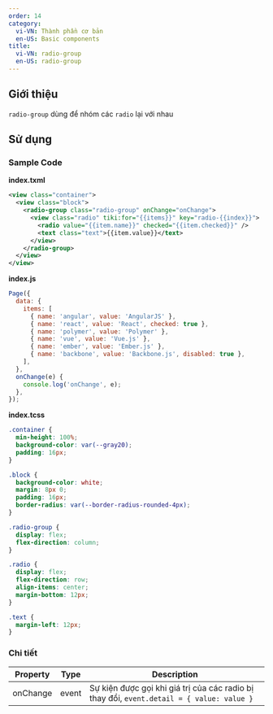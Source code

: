 ```yaml
---
order: 14
category:
  vi-VN: Thành phần cơ bản
  en-US: Basic components
title:
  vi-VN: radio-group
  en-US: radio-group
---
```


## Giới thiệu

`radio-group` dùng để nhóm các `radio` lại với nhau

## Sử dụng

### Sample Code

**index.txml**

```xml
<view class="container">
  <view class="block">
    <radio-group class="radio-group" onChange="onChange">
      <view class="radio" tiki:for="{{items}}" key="radio-{{index}}">
        <radio value="{{item.name}}" checked="{{item.checked}}" />
        <text class="text">{{item.value}}</text>
      </view>
    </radio-group>
  </view>
</view>
```

**index.js**

```js
Page({
  data: {
    items: [
      { name: 'angular', value: 'AngularJS' },
      { name: 'react', value: 'React', checked: true },
      { name: 'polymer', value: 'Polymer' },
      { name: 'vue', value: 'Vue.js' },
      { name: 'ember', value: 'Ember.js' },
      { name: 'backbone', value: 'Backbone.js', disabled: true },
    ],
  },
  onChange(e) {
    console.log('onChange', e);
  },
});
```

**index.tcss**

```css
.container {
  min-height: 100%;
  background-color: var(--gray20);
  padding: 16px;
}

.block {
  background-color: white;
  margin: 8px 0;
  padding: 16px;
  border-radius: var(--border-radius-rounded-4px);
}

.radio-group {
  display: flex;
  flex-direction: column;
}

.radio {
  display: flex;
  flex-direction: row;
  align-items: center;
  margin-bottom: 12px;
}

.text {
  margin-left: 12px;
}
```

### Chi tiết

| Property | Type  | Description                                                                               |
| -------- | ----- | ----------------------------------------------------------------------------------------- |
| onChange | event | Sự kiện được gọi khi giá trị của các radio bị thay đổi, `event.detail = { value: value }` |
